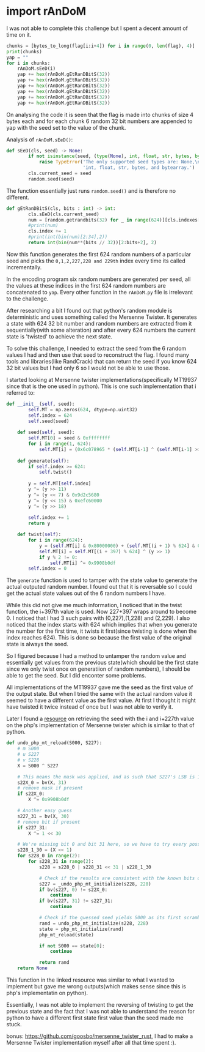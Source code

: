 # import rAnDoM

I was not able to complete this challenge but I spent a decent amount of time on it.

```python
chunks = [bytes_to_long(flag[i:i+4]) for i in range(0, len(flag), 4)]
print(chunks)
yap = ""
for i in chunks:
    rAnDoM.sEeD(i)
    yap += hex(rAnDoM.gEtRanDBitS(32))
    yap += hex(rAnDoM.gEtRanDBitS(32))
    yap += hex(rAnDoM.gEtRanDBitS(32))
    yap += hex(rAnDoM.gEtRanDBitS(32))
    yap += hex(rAnDoM.gEtRanDBitS(32))
    yap += hex(rAnDoM.gEtRanDBitS(32))
```
On analysing the code it is seen that the flag is made into chunks of size 4 bytes each and for each chunk 6 random 32 bit numbers are appended to yap with the seed set to the value of the chunk.

Analysis of `rAnDoM.sEeD()`:
```python
def sEeD(cls, seed) -> None:
        if not isinstance(seed, (type(None), int, float, str, bytes, bytearray)):
            raise TypeError('The only supported seed types are: None,\n'
                            'int, float, str, bytes, and bytearray.')
        cls.current_seed = seed
        random.seed(seed)
```
The function essentially just runs `random.seed()` and is therefore no different.

```python
def gEtRanDBitS(cls, bits : int) -> int:
        cls.sEeD(cls.current_seed)
        num = [random.getrandbits(32) for _ in range(624)][cls.indexes[cls.index % len(cls.indexes)]]
        #print(num)
        cls.index += 1
        #print(int(bin(num)[2:34],2))
        return int(bin(num**(bits // 32))[2:bits+2], 2)
```
Now this function generates the first 624 random numbers of a particular seed and picks the `0,1,2,227,228 and 229th` index every time its called incrementally. 

In the encoding program six random numbers are generated per seed, all the values at these indices in the first 624 random numbers are concatenated to `yap`. Every other function in the `rAnDoM.py` file is irrelevant to the challenge.

After researching a bit I found out that python's random module is deterministic and uses something called the Mersenne Twister. It generates a state with 624 32 bit number and random numbers are extracted from it sequentially(with some alteration) and after every 624 numbers the current state is 'twisted' to achieve the next state. 

To solve this challenge, I needed to extract the seed from the 6 random values I had and then use that seed to reconstruct the flag.
I found many tools and libraries(like RandCrack) that can return the seed if you know 624 32 bit values but I had only 6 so I would not be able to use those.

I started looking at Mersenne twister implementations(specifically MT19937 since that is the one used in python).
This is one such implementation that i referred to:
```python
def __init__(self, seed):
        self.MT = np.zeros(624, dtype=np.uint32)
        self.index = 624
        self.seed(seed)
    
    def seed(self, seed):
        self.MT[0] = seed & 0xffffffff
        for i in range(1, 624):
            self.MT[i] = (0x6c078965 * (self.MT[i-1] ^ (self.MT[i-1] >> 30)) + i) & 0xffffffff
    
    def generate(self):
        if self.index >= 624:
            self.twist()
        
        y = self.MT[self.index]
        y ^= (y >> 11)
        y ^= (y << 7) & 0x9d2c5680
        y ^= (y << 15) & 0xefc60000
        y ^= (y >> 18)
        
        self.index += 1
        return y

    def twist(self):
        for i in range(624):
            y = (self.MT[i] & 0x80000000) + (self.MT[(i + 1) % 624] & 0x7fffffff)
            self.MT[i] = self.MT[(i + 397) % 624] ^ (y >> 1)
            if y % 2 != 0:
                self.MT[i] ^= 0x9908b0df
        self.index = 0
```

The `generate` function is used to tamper with the state value to generate the actual outputed random number. I found out that it is reversable so I could get the actual state values out of the 6 random numbers I have.

While this did not give me much information, I noticed that in the twist function, the i+397th value is used. Now 227+397 wraps around to become 0.
I noticed that I had 3 such pairs with (0,227),(1,228) and (2,229). I also noticed that the index starts with 624 which implies that when you generate the number for the first time, it twists it first(since twisting is done when the index reaches 624). This is done so because the first value of the original state is always the seed.

So I figured because I had a method to untamper the random value and essentially get values from the previous state(which should be the first state since we only twist once on generatiion of random numbers), I should be able to get the seed. But I did enconter some problems. 

All implementations of the MT19937 gave me the seed as the first value of the output state. But when I tried the same with the actual random value it seemed to have a different value as the first value. At first I thought it might have twisted it twice instead of once but I was not able to verify it.

Later I found a [resource](https://www.ambionics.io/blog/php-mt-rand-prediction) on retrieving the seed with the i and i+227th value on the php's implementation of Mersenne twister which is simliar to that of python.

```python
def undo_php_mt_reload(S000, S227):
    # m S000
    # u S227
    # v S228
    X = S000 ^ S227

    # This means the mask was applied, and as such that S227's LSB is 1
    s22X_0 = bv(X, 31)
    # remove mask if present
    if s22X_0:
        X ^= 0x9908b0df

    # Another easy guess
    s227_31 = bv(X, 30)
    # remove bit if present
    if s227_31:
        X ^= 1 << 30

    # We're missing bit 0 and bit 31 here, so we have to try every possibility
    s228_1_30 = (X << 1)
    for s228_0 in range(2):
        for s228_31 in range(2):
            s228 = s228_0 | s228_31 << 31 | s228_1_30

            # Check if the results are consistent with the known bits of s227
            s227 = _undo_php_mt_initialize(s228, 228)
            if bv(s227, 0) != s22X_0:
                continue
            if bv(s227, 31) != s227_31:
                continue

            # Check if the guessed seed yields S000 as its first scrambled state
            rand = undo_php_mt_initialize(s228, 228)
            state = php_mt_initialize(rand)
            php_mt_reload(state)

            if not S000 == state[0]:
                continue

            return rand
    return None
```

This function in the linked resource was similar to what I wanted to implement but gave me wrong outputs(which makes sense since this is php's implementatin on python). 

Essentially, I was not able to implement the reversing of twisting to get the previous state and the fact that I was not able to understand the reason for python to have a different first state first value than the seed made me stuck.

bonus: https://github.com/goosbo/mersenne_twister_rust, I had to make a Mersenne Twister implementation myself after all that time spent :).